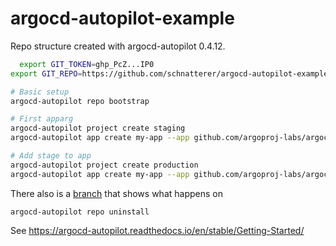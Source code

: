 argocd-autopilot-example
===

Repo structure created with argocd-autopilot 0.4.12.

```bash
  export GIT_TOKEN=ghp_PcZ...IP0
export GIT_REPO=https://github.com/schnatterer/argocd-autopilot-example

# Basic setup
argocd-autopilot repo bootstrap

# First apparg
argocd-autopilot project create staging
argocd-autopilot app create my-app --app github.com/argoproj-labs/argocd-autopilot/examples/demo-app/ -p staging

# Add stage to app
argocd-autopilot project create production
argocd-autopilot app create my-app --app github.com/argoproj-labs/argocd-autopilot/examples/demo-app/ -p production
``` 

There also is a [branch](https://github.com/schnatterer/autopilot/tree/uninstall) that shows what happens on
```
argocd-autopilot repo uninstall
```

See https://argocd-autopilot.readthedocs.io/en/stable/Getting-Started/
